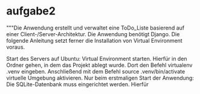 # aufgabe2
"""Die Anwendung erstellt und verwaltet eine ToDo_Liste basierend auf einer Client-/Server-Architektur. Die Anwendung benötigt
Django. Die folgende Anleitung setzt ferner die Installation von Virtual Environment voraus. 

Start des Servers
auf Ubuntu:
Virtual Environment starten. Hierfür in den Ordner gehen, in dem das Projekt ablegt wurde. Dort 
den Befehl
virtualenv .venv 
eingeben.
Anschließend mit dem Befehl
source .venv/bin/activate 
virtuelle Umgebung aktivieren.
Nur beim erstmaligen Start der Anwendung: Die SQLite-Datenbank muss eingerichtet werden. Hierfür  

